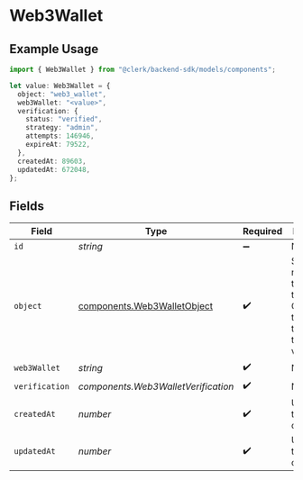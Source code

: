 # Web3Wallet

## Example Usage

```typescript
import { Web3Wallet } from "@clerk/backend-sdk/models/components";

let value: Web3Wallet = {
  object: "web3_wallet",
  web3Wallet: "<value>",
  verification: {
    status: "verified",
    strategy: "admin",
    attempts: 146946,
    expireAt: 79522,
  },
  createdAt: 89603,
  updatedAt: 672048,
};
```

## Fields

| Field                                                                                  | Type                                                                                   | Required                                                                               | Description                                                                            |
| -------------------------------------------------------------------------------------- | -------------------------------------------------------------------------------------- | -------------------------------------------------------------------------------------- | -------------------------------------------------------------------------------------- |
| `id`                                                                                   | *string*                                                                               | :heavy_minus_sign:                                                                     | N/A                                                                                    |
| `object`                                                                               | [components.Web3WalletObject](../../models/components/web3walletobject.md)             | :heavy_check_mark:                                                                     | String representing the object's type. Objects of the same type share the same value.<br/> |
| `web3Wallet`                                                                           | *string*                                                                               | :heavy_check_mark:                                                                     | N/A                                                                                    |
| `verification`                                                                         | *components.Web3WalletVerification*                                                    | :heavy_check_mark:                                                                     | N/A                                                                                    |
| `createdAt`                                                                            | *number*                                                                               | :heavy_check_mark:                                                                     | Unix timestamp of creation<br/>                                                        |
| `updatedAt`                                                                            | *number*                                                                               | :heavy_check_mark:                                                                     | Unix timestamp of creation<br/>                                                        |